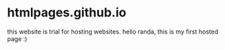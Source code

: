 # htmlpages.github.io
this website is trial for hosting websites.
hello randa, this is my first hosted page :)
